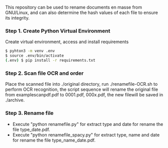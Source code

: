 This repository can be used to rename documents en masse from GNU/Linux, and can also determine the hash values ​​of each file to ensure its integrity.
### Step 1. Create Python Virtual Environment

Create virtual environment, access and install requirements
```bash
$ pyhton3 -m venv .env
$ source .env/bin/activate
(.env) $ pip install -r requirements.txt
```

### Step 2. Scan file OCR and order
Place the scanned file into ./original directory, run ./renamefile-OCR.sh to perform OCR recognition, the script sequence will rename the original file from examplescanpdf.pdf to 0001.pdf, 000x.pdf, the new filewill be saved in ./archive.
### Step 3. Rename file
- Execute "python renamefile.py" for extract type and date for rename the file type_date.pdf.
- Execute "python renamefile_spacy.py" for extract type, name and date for rename the file type_name_date.pdf.

